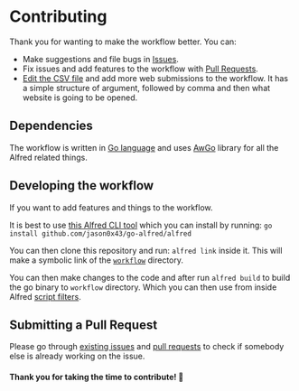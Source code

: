 # Contributing
Thank you for wanting to make the workflow better. You can:
- Make suggestions and file bugs in [Issues](../../issues/).
- Fix issues and add features to the workflow with [Pull Requests](../../pulls/).
- [Edit the CSV file](https://github.com/nikitavoloboev/alfred-ask-create-share/edit/master/workflow/submissions.csv) and add more web submissions to the workflow. It has a simple structure of argument, followed by comma and then what website is going to be opened.

## Dependencies
The workflow is written in [Go language](https://golang.org/) and uses [AwGo](https://github.com/deanishe/awgo) library for all the Alfred related things.

## Developing the workflow
If you want to add features and things to the workflow.

It is best to use [this Alfred CLI tool](https://godoc.org/github.com/jason0x43/go-alfred/alfred) which you can install by running:
`go install github.com/jason0x43/go-alfred/alfred`

You can then clone this repository and run: `alfred link` inside it. This will make a symbolic link of the [`workflow`](workflow) directory.

You can then make changes to the code and after run `alfred build` to build the go binary to `workflow` directory. Which you can then use from inside Alfred [script filters](https://www.alfredapp.com/help/workflows/inputs/script-filter/).

## Submitting a Pull Request
Please go through [existing issues](../../issues/) and [pull requests](../../pulls/) to check if somebody else is already working on the issue.

#### Thank you for taking the time to contribute! 💜